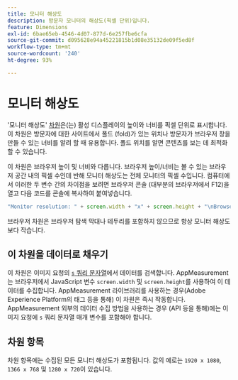 ```yaml
---
title: 모니터 해상도
description: 방문자 모니터의 해상도(픽셀 단위)입니다.
feature: Dimensions
exl-id: 6bae65eb-4546-4d07-877d-6e257fbe6cfa
source-git-commit: d095628e94a45221815b1d08e35132de09f5ed8f
workflow-type: tm+mt
source-wordcount: '240'
ht-degree: 93%

---
```


# 모니터 해상도

&#39;모니터 해상도&#39; [차원](overview.md)은(는) 활성 디스플레이의 높이와 너비를 픽셀 단위로 표시합니다. 이 차원은 방문자에 대한 사이트에서 폴드 (fold)가 있는 위치나 방문자가 브라우저 창을 만들 수 있는 너비를 알려 할 때 유용합니다. 폴드 위치를 알면 콘텐츠를 보는 데 최적화할 수 있습니다.

이 차원은 브라우저 높이 및 너비와 다릅니다. 브라우저 높이/너비는 볼 수 있는 브라우저 공간 내의 픽셀 수인데 반해 모니터 해상도는 전체 모니터의 픽셀 수입니다. 컴퓨터에서 이러한 두 변수 간의 차이점을 보려면 브라우저 콘솔 (대부분의 브라우저에서 F12)을 열고 다음 코드를 콘솔에 복사하여 붙여넣습니다.

```js
"Monitor resolution: " + screen.width + "x" + screen.height + "\nBrowser resolution: " + window.innerWidth + "x" + window.innerHeight;
```

브라우저 차원은 브라우저 탐색 막대나 테두리를 포함하지 않으므로 항상 모니터 해상도보다 작습니다.

## 이 차원을 데이터로 채우기

이 차원은 이미지 요청의 [`s` 쿼리 문자열](/help/implement/validate/query-parameters.md)에서 데이터를 검색합니다. AppMeasurement는 브라우저에서 JavaScript 변수 `screen.width` 및 `screen.height`를 사용하여 이 데이터를 수집합니다. AppMeasurement 라이브러리를 사용하는 경우(Adobe Experience Platform의 태그 등을 통해) 이 차원은 즉시 작동합니다. AppMeasurement 외부의 데이터 수집 방법을 사용하는 경우 (API 등을 통해)에는 이미지 요청에 `s` 쿼리 문자열 매개 변수를 포함해야 합니다.

## 차원 항목

차원 항목에는 수집된 모든 모니터 해상도가 포함됩니다. 값의 예로는 `1920 x 1080`, `1366 x 768` 및 `1280 x 720`이 있습니다.
